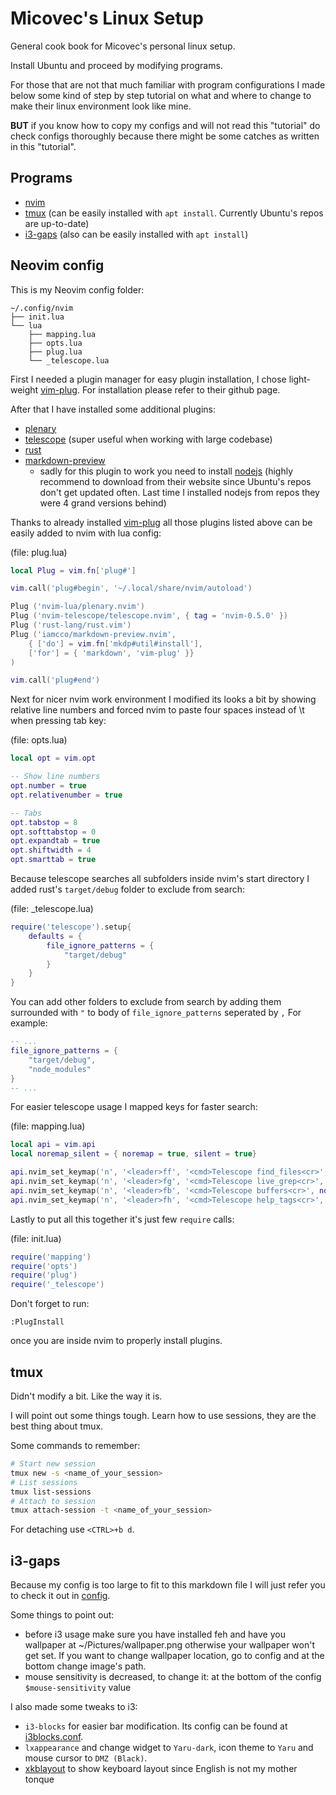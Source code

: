# Micovec's Linux Setup

General cook book for Micovec's personal linux setup.

Install Ubuntu and proceed by modifying programs.

For those that are not that much familiar with program configurations I made below some kind of step by step tutorial on what and where to change to make their linux environment look like mine.

**BUT** if you know how to copy my configs and will not read this "tutorial" do check configs thoroughly because there might be some catches as written in this "tutorial".

## Programs 

- [nvim](https://github.com/neovim/neovim)
- [tmux](https://github.com/tmux/tmux) (can be easily installed with `apt install`. Currently Ubuntu's repos are up-to-date)
- [i3-gaps](https://github.com/Airblader/i3) (also can be easily installed with `apt install`)

## Neovim config

This is my Neovim config folder:
```
~/.config/nvim
├── init.lua
└── lua 
    ├── mapping.lua 
    ├── opts.lua
    ├── plug.lua
    └── _telescope.lua
```

First I needed a plugin manager for easy plugin installation, I chose light-weight [vim-plug](https://github.com/junegunn/vim-plug). For installation please refer to their github page. 

After that I have installed some additional plugins:

- [plenary](https://github.com/nvim-lua/plenary.nvim)
- [telescope](https://github.com/nvim-telescope/telescope.nvim) (super useful when working with large codebase)
- [rust](https://github.com/rust-lang/rust.vim)
- [markdown-preview](https://github.com/iamcco/markdown-preview.nvim)
    - sadly for this plugin to work you need to install [nodejs](https://nodejs.org/en/) (highly recommend to download from their website since Ubuntu's repos don't get updated often. Last time I installed nodejs from repos they were 4 grand versions behind)

Thanks to already installed [vim-plug](https://github.com/junegunn/vim-plug) all those plugins listed above can be easily added to nvim with lua config:

(file: plug.lua)
```lua
local Plug = vim.fn['plug#']

vim.call('plug#begin', '~/.local/share/nvim/autoload')

Plug ('nvim-lua/plenary.nvim')
Plug ('nvim-telescope/telescope.nvim', { tag = 'nvim-0.5.0' })
Plug ('rust-lang/rust.vim')
Plug ('iamcco/markdown-preview.nvim', 
    { ['do'] = vim.fn['mkdp#util#install'], 
    ['for'] = { 'markdown', 'vim-plug' }}
)

vim.call('plug#end')
```

Next for nicer nvim work environment I modified its looks a bit by showing relative line numbers and forced nvim to paste four spaces instead of \t when pressing tab key:

(file: opts.lua)
```lua
local opt = vim.opt

-- Show line numbers
opt.number = true
opt.relativenumber = true

-- Tabs
opt.tabstop = 8
opt.softtabstop = 0
opt.expandtab = true
opt.shiftwidth = 4
opt.smarttab = true
```

Because telescope searches all subfolders inside nvim's start directory I added rust's `target/debug` folder to exclude from search:

(file: _telescope.lua)
```lua
require('telescope').setup{
	defaults = {
		file_ignore_patterns = {
			"target/debug"
		}
	}
}
```

You can add other folders to exclude from search by adding them surrounded with `"` to body of `file_ignore_patterns` seperated by `,` For example:

```lua
-- ...
file_ignore_patterns = {
    "target/debug",
    "node_modules"
}
-- ...
```

For easier telescope usage I mapped keys for faster search:

(file: mapping.lua)
```lua
local api = vim.api
local noremap_silent = { noremap = true, silent = true}

api.nvim_set_keymap('n', '<leader>ff', '<cmd>Telescope find_files<cr>', noremap_silent)
api.nvim_set_keymap('n', '<leader>fg', '<cmd>Telescope live_grep<cr>', noremap_silent)
api.nvim_set_keymap('n', '<leader>fb', '<cmd>Telescope buffers<cr>', noremap_silent)
api.nvim_set_keymap('n', '<leader>fh', '<cmd>Telescope help_tags<cr>', noremap_silent)
```

Lastly to put all this together it's just few `require` calls:

(file: init.lua)
```lua
require('mapping')
require('opts')
require('plug')
require('_telescope')
```

Don't forget to run:

```
:PlugInstall
```

once you are inside nvim to properly install plugins.

## tmux

Didn't modify a bit. Like the way it is.

I will point out some things tough. Learn how to use sessions, they are the best thing about tmux.

Some commands to remember:

```bash
# Start new session
tmux new -s <name_of_your_session>
# List sessions
tmux list-sessions
# Attach to session
tmux attach-session -t <name_of_your_session>
```

For detaching use `<CTRL>+b d`.

## i3-gaps

Because my config is too large to fit to this markdown file I will just refer you to check it out in [config](./i3/config).

Some things to point out:
- before i3 usage make sure you have installed feh and have you wallpaper at ~/Pictures/wallpaper.png otherwise your wallpaper won't get set. If you want to change wallpaper location, go to config and at the bottom change image's path.
- mouse sensitivity is decreased, to change it: at the bottom of the config `$mouse-sensitivity` value

I also made some tweaks to i3:
- `i3-blocks` for easier bar modification. Its config can be found at [i3blocks.conf](./i3/i3blocks.conf).
- `lxappearance` and change widget to `Yaru-dark`, icon theme to `Yaru` and mouse cursor to `DMZ (Black)`.
- [xkblayout](https://github.com/nonpop/xkblayout-state) to show keyboard layout since English is not my mother tonque
